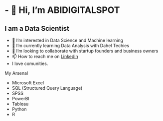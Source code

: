 # - 👋 Hi, I’m ABIDIGITALSPOT #

## I am a Data Scientist ##

- 👀 I’m interested in Data Science and Machine learning 
- 🌱 I’m currently learning Data Analysis with Dahel Techies
- 💞️ I’m looking to collaborate with startup founders and business owners
- 📫 How to reach me on  [Linkedin](https://www.linkedin.com/in/data-analyst-amarachi-nwoke-ugagbe/)
- I love comunities.

My Arsenal
 - Microsoft Excel
 - SQL (Structured Query Language)
 - SPSS
- PowerBI
- Tableau
- Python
- R

<!---
abdigitalspot/abdigitalspot is a ✨ special ✨ repository because its `README.md` (this file) appears on your GitHub profile.
You can click the Preview link to take a look at your changes.
--->
